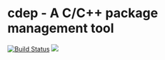 cdep - A C/C++ package management tool
========

[![Build Status](https://travis-ci.org/emptyland/ymd.png)](https://travis-ci.org/emptyland/ymd])
![](https://cdn.rawgit.com/LunaGao/BlessYourCodeTag/master/tags/god.svg)
